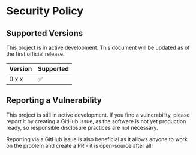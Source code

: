 # Security Policy

## Supported Versions

This project is in active development. This document will be updated as of the first official release.

| Version | Supported          |
| ------- | ------------------ |
| 0.x.x   | :white_check_mark: |

## Reporting a Vulnerability

This project is still in active development. If you find a vulnerability, please report it by creating a GitHub issue, as the software is not yet production ready, so
responsible disclosure practices are not necessary.

Reporting via a GitHub issue is also beneficial as it allows anyone to work on the problem and create a PR - it is open-source after all!
